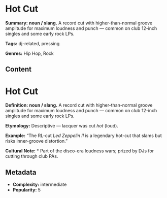# Hot Cut

**Summary:** **noun / slang.** A record cut with higher-than-normal groove amplitude for maximum loudness and punch — common on club 12-inch singles and some early rock LPs.

**Tags:** dj-related, pressing

**Genres:** Hip Hop, Rock

## Content

# Hot Cut

**Definition:** **noun / slang.** A record cut with higher-than-normal groove amplitude for maximum loudness and punch — common on club 12-inch singles and some early rock LPs.

**Etymology:** Descriptive — lacquer was cut *hot* (loud).

**Example:** “The RL-cut *Led Zeppelin II* is a legendary hot-cut that slams but risks inner-groove distortion.”

**Cultural Note:** * Part of the disco-era loudness wars; prized by DJs for cutting through club PAs.

## Metadata

- **Complexity:** intermediate
- **Popularity:** 5
